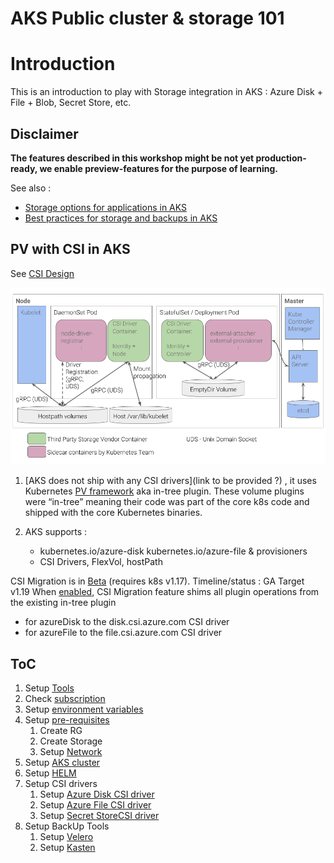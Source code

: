 # AKS Public cluster &amp; storage 101

# Introduction
This is an introduction to play with Storage integration in AKS : Azure Disk + File + Blob, Secret Store, etc.


## **Disclaimer**

**The features described in this workshop might be not yet production-ready, we enable preview-features for the purpose of learning.**

See also :

- [Storage options for applications in AKS](https://docs.microsoft.com/en-us/azure/aks/concepts-storage)
- [Best practices for storage and backups in AKS](https://docs.microsoft.com/en-us/azure/aks/operator-best-practices-storage) 

## PV with CSI in AKS

See [CSI Design](https://github.com/kubernetes/community/blob/master/contributors/design-proposals/storage/container-storage-interface.md)

![High-Level Architecture](./img/csi_design.png)

1. [AKS does not ship with any CSI drivers](link to be provided ?) , it uses Kubernetes [PV framework](https://kubernetes.io/docs/concepts/storage/volumes/#azuredisk) aka in-tree plugin. These volume plugins were “in-tree” meaning their code was part of the core k8s code and shipped with the core Kubernetes binaries.

2. AKS supports :
   - kubernetes.io/azure-disk kubernetes.io/azure-file & provisioners
   - CSI Drivers, FlexVol, hostPath

CSI Migration is in [Beta](https://kubernetes.io/blog/2019/12/09/kubernetes-1-17-feature-csi-migration-beta) (requires k8s v1.17). 
Timeline/status : GA Target v1.19
When [enabled](https://kubernetes.io/docs/reference/command-line-tools-reference/feature-gates/#feature-gates-for-alpha-or-beta-features), CSI Migration feature shims all plugin operations from the existing in-tree plugin
   - for azureDisk to the disk.csi.azure.com CSI driver
   - for azureFile to the file.csi.azure.com CSI driver


## ToC

1. Setup [Tools](tools.md)
1. Check [subscription](subscription.md)
1. Setup [environment variables](set-var.md)
1. Setup [pre-requisites](setup-prereq.md)
   1. Create RG
   1. Create Storage
   1. Setup [Network](setup-network.md)
1. Setup [AKS cluster](setup-aro.md)
1. Setup [HELM](setup-helm.md)
1. Setup CSI drivers
   1. Setup [Azure Disk CSI driver](setup-store-CSI-driver-azure-disk.md)
   1. Setup [Azure File CSI driver](setup-store-CSI-driver-azure-file.md)
   1. Setup [Secret StoreCSI driver](setup-store-CSI-driver-secrets.md)
1. Setup BackUp Tools
   1. Setup [Velero](setup-velero.md)
   1. Setup [Kasten](setup-kasten.md)
